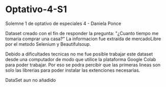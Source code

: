 # Optativo-4-S1
Solemne 1 de optativo de especiales 4 - Daniela Ponce

Dataset creado con el fin de responder la pregunta: "¿Cuanto tiempo me tomaria comprar una casa?" La informacion fue extraida de mercadoLibre por el metodo Selenium y Beautifulsoup.

Debido a dificultades tecnicas no me fue posible trabajar este dataset desde una computador de modo que utilice la plataforma Google Colab para poder trabajar. Por eso se podra percibir que las primeras lineas son solo las librerias para poder instalar las extenciones necesarias. 

DataSet aun no añadido


